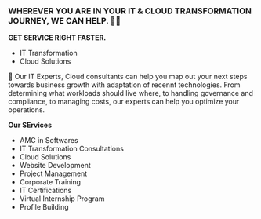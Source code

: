### WHEREVER YOU ARE IN YOUR IT & CLOUD TRANSFORMATION JOURNEY, WE CAN HELP. 👨‍💻

**GET SERVICE RIGHT FASTER.**
- IT Transformation
- Cloud Solutions

🧙 Our IT Experts, Cloud consultants can help you map out your next steps towards business growth with adaptation of recennt technologies. From determining what workloads should live where, to handling governance and compliance, to managing costs, our experts can help you optimize your operations.

**Our SErvices**
- AMC in Softwares
- IT Transformation Consultations
- Cloud Solutions
- Website Development
- Project Management
- Corporate Training
- IT Certifications
- Virtual Internship Program
- Profile Building

<!--
-->

